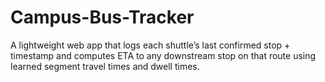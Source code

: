 # Campus-Bus-Tracker
A lightweight web app that logs each shuttle’s last confirmed stop + timestamp and computes ETA to any downstream stop on that route using learned segment travel times and dwell times.
